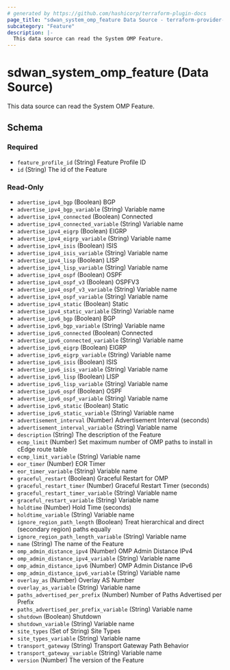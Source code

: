 ```yaml
---
# generated by https://github.com/hashicorp/terraform-plugin-docs
page_title: "sdwan_system_omp_feature Data Source - terraform-provider-sdwan"
subcategory: "Feature"
description: |-
  This data source can read the System OMP Feature.
---
```


# sdwan_system_omp_feature (Data Source)

This data source can read the System OMP Feature.



<!-- schema generated by tfplugindocs -->
## Schema

### Required

- `feature_profile_id` (String) Feature Profile ID
- `id` (String) The id of the Feature

### Read-Only

- `advertise_ipv4_bgp` (Boolean) BGP
- `advertise_ipv4_bgp_variable` (String) Variable name
- `advertise_ipv4_connected` (Boolean) Connected
- `advertise_ipv4_connected_variable` (String) Variable name
- `advertise_ipv4_eigrp` (Boolean) EIGRP
- `advertise_ipv4_eigrp_variable` (String) Variable name
- `advertise_ipv4_isis` (Boolean) ISIS
- `advertise_ipv4_isis_variable` (String) Variable name
- `advertise_ipv4_lisp` (Boolean) LISP
- `advertise_ipv4_lisp_variable` (String) Variable name
- `advertise_ipv4_ospf` (Boolean) OSPF
- `advertise_ipv4_ospf_v3` (Boolean) OSPFV3
- `advertise_ipv4_ospf_v3_variable` (String) Variable name
- `advertise_ipv4_ospf_variable` (String) Variable name
- `advertise_ipv4_static` (Boolean) Static
- `advertise_ipv4_static_variable` (String) Variable name
- `advertise_ipv6_bgp` (Boolean) BGP
- `advertise_ipv6_bgp_variable` (String) Variable name
- `advertise_ipv6_connected` (Boolean) Connected
- `advertise_ipv6_connected_variable` (String) Variable name
- `advertise_ipv6_eigrp` (Boolean) EIGRP
- `advertise_ipv6_eigrp_variable` (String) Variable name
- `advertise_ipv6_isis` (Boolean) ISIS
- `advertise_ipv6_isis_variable` (String) Variable name
- `advertise_ipv6_lisp` (Boolean) LISP
- `advertise_ipv6_lisp_variable` (String) Variable name
- `advertise_ipv6_ospf` (Boolean) OSPF
- `advertise_ipv6_ospf_variable` (String) Variable name
- `advertise_ipv6_static` (Boolean) Static
- `advertise_ipv6_static_variable` (String) Variable name
- `advertisement_interval` (Number) Advertisement Interval (seconds)
- `advertisement_interval_variable` (String) Variable name
- `description` (String) The description of the Feature
- `ecmp_limit` (Number) Set maximum number of OMP paths to install in cEdge route table
- `ecmp_limit_variable` (String) Variable name
- `eor_timer` (Number) EOR Timer
- `eor_timer_variable` (String) Variable name
- `graceful_restart` (Boolean) Graceful Restart for OMP
- `graceful_restart_timer` (Number) Graceful Restart Timer (seconds)
- `graceful_restart_timer_variable` (String) Variable name
- `graceful_restart_variable` (String) Variable name
- `holdtime` (Number) Hold Time (seconds)
- `holdtime_variable` (String) Variable name
- `ignore_region_path_length` (Boolean) Treat hierarchical and direct (secondary region) paths equally
- `ignore_region_path_length_variable` (String) Variable name
- `name` (String) The name of the Feature
- `omp_admin_distance_ipv4` (Number) OMP Admin Distance IPv4
- `omp_admin_distance_ipv4_variable` (String) Variable name
- `omp_admin_distance_ipv6` (Number) OMP Admin Distance IPv6
- `omp_admin_distance_ipv6_variable` (String) Variable name
- `overlay_as` (Number) Overlay AS Number
- `overlay_as_variable` (String) Variable name
- `paths_advertised_per_prefix` (Number) Number of Paths Advertised per Prefix
- `paths_advertised_per_prefix_variable` (String) Variable name
- `shutdown` (Boolean) Shutdown
- `shutdown_variable` (String) Variable name
- `site_types` (Set of String) Site Types
- `site_types_variable` (String) Variable name
- `transport_gateway` (String) Transport Gateway Path Behavior
- `transport_gateway_variable` (String) Variable name
- `version` (Number) The version of the Feature
